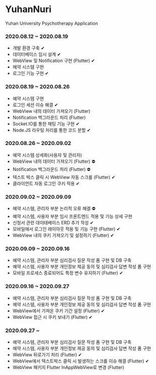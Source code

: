 # YuhanNuri
Yuhan University Psychotherapy Application

### 2020.08.12 ~ 2020.08.19
* 개발 환경 구축 ✔
* 데이터베이스 임시 설계 ✔
* WebView 및 Notification 구현 (Flutter) ✔
* 예약 시스템 구현
* 로그인 기능 구현 ✔

### 2020.08.19 ~ 2020.08.26
* 예약 시스템 구현
* 로그인 세션 이슈 해결 ✔
* WebView 내의 데이터 가져오기 (Flutter)
* Notification 백그라운드 처리 (Flutter)
* Socket.IO를 통한 채팅 기능 구현 ✔
* Node.JS 라우팅 처리를 통한 코드 분할 ✔

### 2020.08.26 ~ 2020.09.02
* 예약 시스템 상세화(사용자 및 관리자)
* WebView 내의 데이터 가져오기 (Flutter) ⛔
* Notification 백그라운드 처리 (Flutter) ⛔
* 텍스트 박스 클릭 시 WebView 자동 스크롤 (Flutter) ✔
* 클라이언트 자동 로그인 쿠키 적용 ✔

### 2020.09.02 ~ 2020.09.09
* 예약 시스템, 관리자 부분 논리적 오류 해결 ⛔
* 예약 시스템, 사용자 부분 임시 프론트엔드 적용 및 기능 상세 구현
* 신청서 관련 데이테베이스 ERD 추가 작성 ✔
* 모바일에서 로그인 레이아웃 적용 및 기능 구현 (Flutter) ✔
* WebView 내의 쿠키 가져오기 및 설정하기 (Flutter) ✔

### 2020.09.09 ~ 2020.09.16
* 예약 시스템, 관리자 부분 심리검사 질문 작성 폼 구현 및 DB 구축
* 예약 시스템, 사용자 부분 개인정보 제공 동의 및 심리검사 답변 작성 폼 구현
* 모바일 프로세스 종료되어도 특정 변수 유지하기 (Flutter) ✔

### 2020.09.16 ~ 2020.09.27
* 예약 시스템, 관리자 부분 심리검사 질문 작성 폼 구현 및 DB 구축
* 예약 시스템, 사용자 부분 개인정보 제공 동의 및 심리검사 답변 작성 폼 구현
* WebView에서 가져온 쿠키 기간 설정 (Flutter) ✔
* WebView 접근 시 쿠키 보내기 (Flutter) ✔

### 2020.09.27 ~ 
* 예약 시스템, 관리자 부분 심리검사 질문 작성 폼 구현 및 DB 구축
* 예약 시스템, 사용자 부분 개인정보 제공 동의 및 심리검사 답변 작성 폼 구현
* WebView 뒤로가기 처리 (Flutter) ✔
* WebView에서 텍스트박스 클릭 시 발생하는 스크롤 이슈 해결 (Flutter) ✔
* WebView 패키지 Flutter InAppWebView로 변경 (Flutter)
